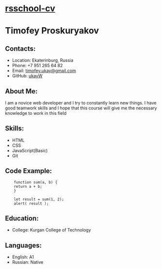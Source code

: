# [rsschool-cv]()

# Timofey Proskuryakov

## Contacts:

- Location: Ekaterinburg, Russia
- Phone: +7 951 265 64 82
- Email: timofey.ukay@gmail.com
- GitHub: [ukayW](https://github.com/ukayW)

## About Me:

I am a novice web developer and I try to constantly learn new things. I have good teamwork skills and I hope that this course will give me the necessary knowledge to work in this field

## Skills:

- HTML
- CSS
- JavaScript(Basic)
- Git

## Code Example:

```
    function sum(a, b) {
    return a + b;
    }

    let result = sum(1, 2);
    alert( result );
```

## Education:

- College: Kurgan College of Technology

## Languages:

- English: A1
- Russian: Native
